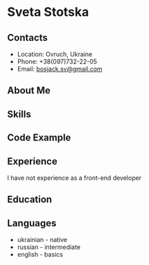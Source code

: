 # Sveta Stotska
## Contacts
+ Location: Ovruch, Ukraine
+ Phone: +38(097)732-22-05
+ Email: bosjack.sv@gmail.com
## About Me

## Skills
## Code Example
## Experience
I have not experience as a front-end developer
## Education

## Languages
+ ukrainian - native
+ russian - intermediate
+ english - basics
